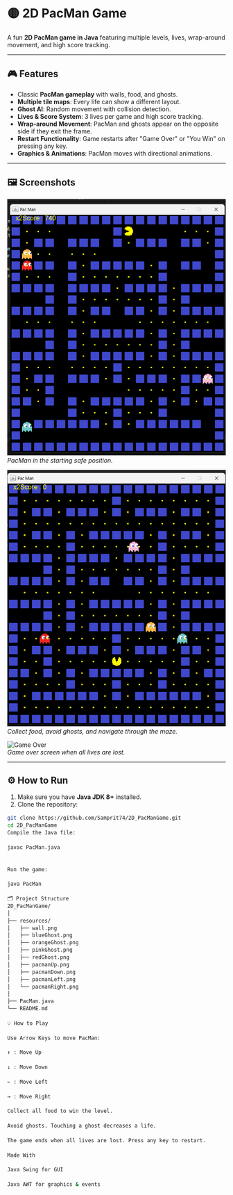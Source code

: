 # 🟡 2D PacMan Game

A fun **2D PacMan game in Java** featuring multiple levels, lives, wrap-around movement, and high score tracking.

---

## 🎮 Features

- Classic **PacMan gameplay** with walls, food, and ghosts.
- **Multiple tile maps**: Every life can show a different layout.
- **Ghost AI**: Random movement with collision detection.
- **Lives & Score System**: 3 lives per game and high score tracking.
- **Wrap-around Movement**: PacMan and ghosts appear on the opposite side if they exit the frame.
- **Restart Functionality**: Game restarts after "Game Over" or "You Win" on pressing any key.
- **Graphics & Animations**: PacMan moves with directional animations.

---

## 🖼 Screenshots

![PacMan Start Screen](https://github.com/Samprit74/2D_PacManGame/blob/main/src/resources/Screenshot%202025-09-28%20162719.png)  
*PacMan in the starting safe position.*

![Gameplay](https://github.com/Samprit74/2D_PacManGame/blob/main/src/resources/Screenshot%202025-09-28%20162520.png)  
*Collect food, avoid ghosts, and navigate through the maze.*

![Game Over](resources/screenshots/gameover.png)  
*Game over screen when all lives are lost.*

---

## ⚙️ How to Run

1. Make sure you have **Java JDK 8+** installed.
2. Clone the repository:

```bash
git clone https://github.com/Samprit74/2D_PacManGame.git
cd 2D_PacManGame
Compile the Java file:

javac PacMan.java


Run the game:

java PacMan

🗂 Project Structure
2D_PacManGame/
│
├── resources/
│   ├── wall.png
│   ├── blueGhost.png
│   ├── orangeGhost.png
│   ├── pinkGhost.png
│   ├── redGhost.png
│   ├── pacmanUp.png
│   ├── pacmanDown.png
│   ├── pacmanLeft.png
│   └── pacmanRight.png
│
├── PacMan.java
└── README.md

💡 How to Play

Use Arrow Keys to move PacMan:

↑ : Move Up

↓ : Move Down

← : Move Left

→ : Move Right

Collect all food to win the level.

Avoid ghosts. Touching a ghost decreases a life.

The game ends when all lives are lost. Press any key to restart.

Made With

Java Swing for GUI

Java AWT for graphics & events
